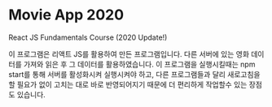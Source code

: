 # Movie App 2020

React JS Fundamentals Course (2020 Update!)

이 프로그램은 리액트 JS를 활용하여 만든 프로그램입니다. 다른 서버에 있는 영화 데이터를 가져와 읽은 후 그 데이터를 활용하였습니다.
이 프로그램을 실행시킬때는 npm start를 통해 서버를 활성화시켜 실행시켜야 하고, 다른 프로그램들과 달리 새로고침을 할 필요가 없이 고치는 대로 바로 반영되어지기 때문에 더 편리하게 작업할수 있는 장점도 있습니다.
